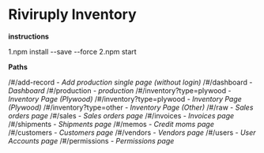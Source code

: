 # Riviruply Inventory

**instructions**

1.npm install --save --force
2.npm start

**Paths**

/#/add-record - *Add production single page (without login)*
/#/dashboard - *Dashboard*
/#/production - *production*
/#/inventory?type=plywood - *Inventory Page (Plywood)*
/#/inventory?type=plywood - *Inventory Page (Plywood)*
/#/inventory?type=other - *Inventory Page (Other)*
/#/raw - *Sales orders page*
/#/sales - *Sales orders page*
/#/invoices - *Invoices page*
/#/shipments - *Shipments page*
/#/memos - *Credit moms page*
/#/customers - *Customers page*
/#/vendors - *Vendors page*
/#/users - *User Accounts page*
/#/permissions - *Permissions page*

